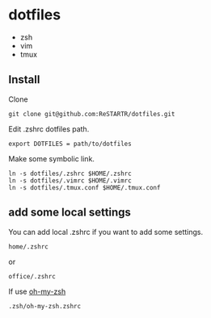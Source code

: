 # dotfiles

- zsh
- vim
- tmux

## Install

Clone

    git clone git@github.com:ReSTARTR/dotfiles.git

Edit .zshrc dotfiles path.

    export DOTFILES = path/to/dotfiles

Make some symbolic link.

    ln -s dotfiles/.zshrc $HOME/.zshrc
    ln -s dotfiles/.vimrc $HOME/.vimrc
    ln -s dotfiles/.tmux.conf $HOME/.tmux.conf

## add some local settings

You can add local .zshrc if you want to add some settings.

    home/.zshrc

or

    office/.zshrc


If use [oh-my-zsh](https://github.com/robbyrussell/oh-my-zsh)


    .zsh/oh-my-zsh.zshrc

